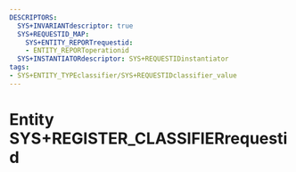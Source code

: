 ```yaml
---
DESCRIPTORS:
  SYS+INVARIANTdescriptor: true
  SYS+REQUESTID_MAP:
    SYS+ENTITY_REPORTrequestid:
    - ENTITY_REPORToperationid
  SYS+INSTANTIATORdescriptor: SYS+REQUESTIDinstantiator
tags:
- SYS+ENTITY_TYPEclassifier/SYS+REQUESTIDclassifier_value
---
```

# Entity SYS+REGISTER_CLASSIFIERrequestid

